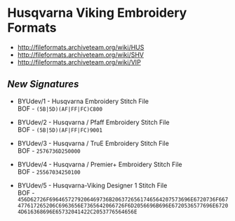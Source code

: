 # Husqvarna Viking Embroidery Formats
- http://fileformats.archiveteam.org/wiki/HUS
- http://fileformats.archiveteam.org/wiki/SHV
- http://fileformats.archiveteam.org/wiki/VIP

## *New Signatures*

- BYUdev/1 - Husqvarna Embroidery Stitch File\
BOF - ```(5B|5D)(AF|FF|FC)C800```

- BYUdev/2 - Husqvarna / Pfaff Embroidery Stitch File\
BOF - ```(5B|5D)(AF|FF|FC)9001```

- BYUdev/3 - Husqvarna / TruE Embroidery Stitch File\
BOF - ```2576736D250000```

- BYUdev/4 - Husqvarna / Premier+ Embroidery Stitch File\
BOF - ```25567034250100```

- BYUdev/5 - Husqvarna-Viking Designer 1 Stitch File\
BOF - ```456D62726F6964657279206469736B2063726561746564207573696E6720736F667477617265206C6963656E7365642066726F6D2056696B696E6720536577696E67204D616368696E65732041422C2053776564656E```